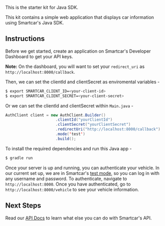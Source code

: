 This is the starter kit for Java SDK.

This kit contains a simple web application that displays car information using Smartcar's Java SDK.

## Instructions
Before we get started, create an application on Smartcar's Developer Dashboard to get your API keys.

**Note:** On the dashboard, you will want to set your `redirect_uri` as `http://localhost:8000/callback`.

Then, we can set the clientId and clientSecret as enviromental variables -
```bash
$ export SMARTCAR_CLIENT_ID=<your-client-id>
$ export SMARTCAR_CLIENT_SECRET=<your-client-secret>
```

Or we can set the clientId and clientSecret within `Main.java` -
```java
AuthClient client = new AuthClient.Builder()
                      .clientId("yourClientId")
                      .clientSecret("yourClientSecret")
                      .redirectUri("http://localhost:8000/callback")
                      .mode('test')
                      .build();
```

To install the required dependencies and run this Java app -
```bash
$ gradle run
```

Once your server is up and running, you can authenticate your vehicle. In our current set up, we are in Smartcar's [test mode](https://smartcar.com), so you can log in with any username and password. To authenticate, navigate to `http://localhost:8000`. Once you have authenticated, go to `http://localhost:8000/vehicle` to see your vehicle information.

## Next Steps
Read our [API Docs](https://smartcar.com/docs) to learn what else you can do with Smartcar's API.
